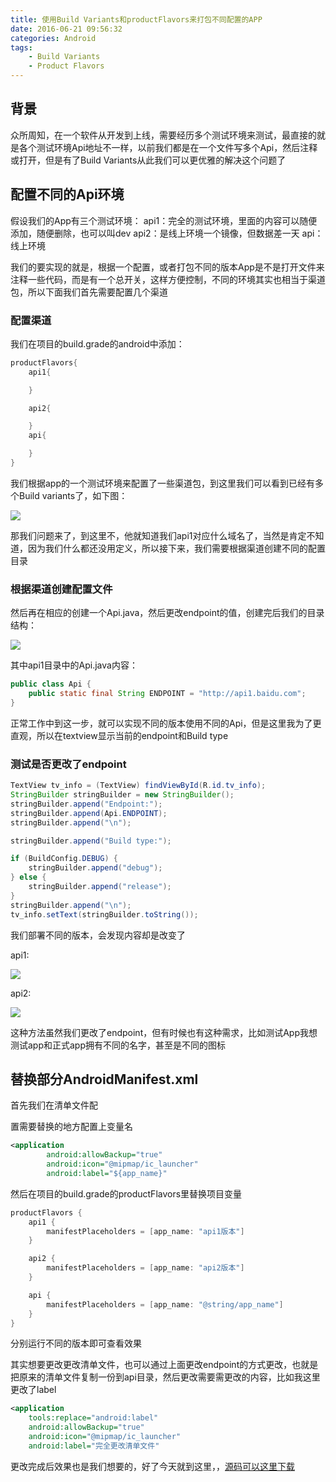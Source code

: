 ```yaml
---
title: 使用Build Variants和productFlavors来打包不同配置的APP
date: 2016-06-21 09:56:32
categories: Android
tags: 
    - Build Variants
    - Product Flavors
---
```

## 背景

众所周知，在一个软件从开发到上线，需要经历多个测试环境来测试，最直接的就是各个测试环境Api地址不一样，以前我们都是在一个文件写多个Api，然后注释或打开，但是有了Build Variants从此我们可以更优雅的解决这个问题了

## 配置不同的Api环境

假设我们的App有三个测试环境：
api1：完全的测试环境，里面的内容可以随便添加，随便删除，也可以叫dev
api2：是线上环境一个镜像，但数据差一天
api：线上环境

我们的要实现的就是，根据一个配置，或者打包不同的版本App是不是打开文件来注释一些代码，而是有一个总开关，这样方便控制，不同的环境其实也相当于渠道包，所以下面我们首先需要配置几个渠道

### 配置渠道

我们在项目的build.grade的android中添加：

```groovy
productFlavors{
    api1{

    }

    api2{

    }
    api{

    }
}
```

我们根据app的一个测试环境来配置了一些渠道包，到这里我们可以看到已经有多个Build variants了，如下图：

![](http://7qnc6h.com1.z0.glb.clouddn.com/build_variants.png)

那我们问题来了，到这里不，他就知道我们api1对应什么域名了，当然是肯定不知道，因为我们什么都还没用定义，所以接下来，我们需要根据渠道创建不同的配置目录

### 根据渠道创建配置文件

然后再在相应的创建一个Api.java，然后更改endpoint的值，创建完后我们的目录结构：

![](http://7qnc6h.com1.z0.glb.clouddn.com/create_build_variants_api.png)

其中api1目录中的Api.java内容：

```java
public class Api {
    public static final String ENDPOINT = "http://api1.baidu.com";
}
```

正常工作中到这一步，就可以实现不同的版本使用不同的Api，但是这里我为了更直观，所以在textview显示当前的endpoint和Build type

### 测试是否更改了endpoint

```java
TextView tv_info = (TextView) findViewById(R.id.tv_info);
StringBuilder stringBuilder = new StringBuilder();
stringBuilder.append("Endpoint:");
stringBuilder.append(Api.ENDPOINT);
stringBuilder.append("\n");

stringBuilder.append("Build type:");

if (BuildConfig.DEBUG) {
    stringBuilder.append("debug");
} else {
    stringBuilder.append("release");
}
stringBuilder.append("\n");
tv_info.setText(stringBuilder.toString());
```

我们部署不同的版本，会发现内容却是改变了

api1:


![](http://7qnc6h.com1.z0.glb.clouddn.com/api1-endpoint.png)

api2:

![](http://7qnc6h.com1.z0.glb.clouddn.com/api2-endpoint.png)

这种方法虽然我们更改了endpoint，但有时候也有这种需求，比如测试App我想测试app和正式app拥有不同的名字，甚至是不同的图标

## 替换部分AndroidManifest.xml

首先我们在清单文件配

置需要替换的地方配置上变量名

```xml
<application
        android:allowBackup="true"
        android:icon="@mipmap/ic_launcher"
        android:label="${app_name}"
```

然后在项目的build.grade的productFlavors里替换项目变量

```groovy
productFlavors {
    api1 {
        manifestPlaceholders = [app_name: "api1版本"]
    }

    api2 {
        manifestPlaceholders = [app_name: "api2版本"]
    }

    api {
        manifestPlaceholders = [app_name: "@string/app_name"]
    }
}
```

分别运行不同的版本即可查看效果

其实想要更改更改清单文件，也可以通过上面更改endpoint的方式更改，也就是把原来的清单文件复制一份到api目录，然后更改需要需更改的内容，比如我这里更改了label

```xml
<application
    tools:replace="android:label"
    android:allowBackup="true"
    android:icon="@mipmap/ic_launcher"
    android:label="完全更改清单文件"
```

更改完成后效果也是我们想要的，好了今天就到这里，，[源码可以这里下载](https://github.com/lifengsofts/TsetBuildVariants)
